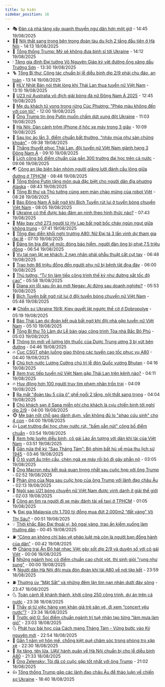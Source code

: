 ```yaml
---
title: Sự kiện
sidebar_position: 16
---
```


<!-- dantri-su-kien:START -->
- 🎭 [Đàn cá nhà táng vây quanh thuyền ngư dân hơn một giờ](https://dantri.com.vn/xa-hoi/dan-ca-nha-tang-vay-quanh-thuyen-ngu-dan-hon-mot-gio-20250819204415365.htm) - 14:45 19/08/2025
- 👨‍🏫 [Nội thất sang trọng bên trong đoàn tàu du lịch 2 tầng đầu tiên ở Hà Nội](https://dantri.com.vn/du-lich/noi-that-sang-trong-ben-trong-doan-tau-du-lich-2-tang-dau-tien-o-ha-noi-20250819204525416.htm) - 14:13 19/08/2025
- 🌮 [Tổng thống Trump: Mỹ sẽ không đưa binh sĩ tới Ukraine](https://dantri.com.vn/the-gioi/tong-thong-trump-my-se-khong-dua-binh-si-toi-ukraine-20250819210829343.htm) - 14:12 19/08/2025
- 🕯 [Tặng gia đình Đại tướng Võ Nguyên Giáp kỷ vật đường ống xăng dầu Trường Sơn](https://dantri.com.vn/xa-hoi/tang-gia-dinh-dai-tuong-vo-nguyen-giap-ky-vat-duong-ong-xang-dau-truong-son-20250819195020873.htm) - 13:30 19/08/2025
- 🪜 [Tổng Bí thư: Công tác chuẩn bị lễ diễu binh dịp 2/9 phải chu đáo, an toàn](https://dantri.com.vn/xa-hoi/tong-bi-thu-cong-tac-chuan-bi-le-dieu-binh-dip-29-phai-chu-dao-an-toan-20250819200748815.htm) - 13:14 19/08/2025
- 🐘 [HLV Nhật Bản nói thật lòng khi Thái Lan thua tuyển nữ Việt Nam](https://dantri.com.vn/the-thao/hlv-nhat-ban-noi-that-long-khi-thai-lan-thua-tuyen-nu-viet-nam-20250819201003753.htm) - 13:10 19/08/2025
- 🤔 [U23 nữ Australia vô địch giải bóng đá nữ Đông Nam Á 2025](https://dantri.com.vn/the-thao/u23-nu-australia-vo-dich-giai-bong-da-nu-dong-nam-a-2025-20250819084710342.htm) - 12:45 19/08/2025
- 🧠 [Mẹ du khách tử vong trong rừng Cúc Phương: &quot;Phép màu không đến với con tôi&quot;](https://dantri.com.vn/xa-hoi/me-du-khach-tu-vong-trong-rung-cuc-phuong-phep-mau-khong-den-voi-con-toi-20250819175932926.htm) - 12:00 19/08/2025
- 📝 [Ông Trump tin ông Putin muốn chấm dứt xung đột Ukraine](https://dantri.com.vn/the-gioi/ong-trump-tin-ong-putin-muon-cham-dut-xung-dot-ukraine-20250819175325020.htm) - 11:03 19/08/2025
- 🦏 [Hà Nội: Dàn cảnh trộm iPhone ở hộc xe máy trong 3 giây](https://dantri.com.vn/phap-luat/ha-noi-dan-canh-trom-iphone-o-hoc-xe-may-trong-3-giay-20250819170448794.htm) - 10:09 19/08/2025
- 🥰 [Sau lọc ảo lần 3, điểm chuẩn bất thường, “nhảy múa như sàn chứng khoán”](https://dantri.com.vn/giao-duc/sau-loc-ao-lan-3-diem-chuan-bat-thuong-nhay-mua-nhu-san-chung-khoan-20250819161404951.htm) - 09:38 19/08/2025
- 🤗 [Thắng thuyết phục Thái Lan, đội tuyển nữ Việt Nam giành hạng 3 Đông Nam Á](https://dantri.com.vn/the-thao/thang-thuyet-phuc-thai-lan-doi-tuyen-nu-viet-nam-gianh-hang-3-dong-nam-a-20250819160938858.htm) - 09:10 19/08/2025
- 🌈 [Lịch công bố điểm chuẩn của gần 300 trường đại học trên cả nước](https://dantri.com.vn/giao-duc/lich-cong-bo-diem-chuan-cua-gan-300-truong-dai-hoc-tren-ca-nuoc-20250819155528466.htm) - 09:06 19/08/2025
- 🌏 [Công an lập biên bản nhóm người giăng lưới đánh cầu lông giữa đường ở TPHCM](https://dantri.com.vn/phap-luat/cong-an-lap-bien-ban-nhom-nguoi-giang-luoi-danh-cau-long-giua-duong-o-tphcm-20250819154241086.htm) - 08:48 19/08/2025
- 💄 [Tổng thống Putin tặng món quà đặc biệt cho người dân địa phương Alaska](https://dantri.com.vn/the-gioi/tong-thong-putin-tang-mon-qua-dac-biet-cho-nguoi-dan-dia-phuong-alaska-20250819151624920.htm) - 08:43 19/08/2025
- 👺 [Tổng Bí thư và Thủ tướng cùng xem màn chào mừng của robot Việt](https://dantri.com.vn/xa-hoi/tong-bi-thu-va-thu-tuong-cung-xem-man-chao-mung-cua-robot-viet-20250819151159388.htm) - 08:28 19/08/2025
- 👹 [Báo Đông Nam Á bất ngờ khi Bích Tuyền rút lui ở tuyển bóng chuyền Việt Nam](https://dantri.com.vn/the-thao/bao-dong-nam-a-bat-ngo-khi-bich-tuyen-rut-lui-o-tuyen-bong-chuyen-viet-nam-20250819145317367.htm) - 08:05 19/08/2025
- 🌊 [Ukraine có thể được bảo đảm an ninh theo hình thức nào?](https://dantri.com.vn/the-gioi/ukraine-co-the-duoc-bao-dam-an-ninh-theo-hinh-thuc-nao-20250819142921030.htm) - 07:43 19/08/2025
- 🤠 [Máy bay chở 273 người từ Hy Lạp bất ngờ bốc cháy ngùn ngụt giữa không trung](https://dantri.com.vn/du-lich/may-bay-cho-273-nguoi-tu-hy-lap-bat-ngo-boc-chay-ngun-ngut-giua-khong-trung-20250819143828082.htm) - 07:41 19/08/2025
- 🎊 [Tổng đạo diễn khối nghi trượng A80: Nữ Đại tá 3 lần vinh dự tham gia đại lễ](https://dantri.com.vn/giai-tri/tong-dao-dien-khoi-nghi-truong-a80-nu-dai-ta-3-lan-vinh-du-tham-gia-dai-le-20250819113009467.htm) - 07:10 19/08/2025
- 🐘 [Đăng tin bịa đặt về mức đóng bảo hiểm, người đàn ông bị phạt 7,5 triệu đồng](https://dantri.com.vn/xa-hoi/dang-tin-bia-dat-ve-muc-dong-bao-hiem-nguoi-dan-ong-bi-phat-75-trieu-dong-20250819130843731.htm) - 06:54 19/08/2025
- 💂 [Vụ tai nạn lật xe khách: 2 nạn nhân phải phẫu thuật cắt cụt tay](https://dantri.com.vn/xa-hoi/vu-tai-nan-lat-xe-khach-2-nan-nhan-phai-phau-thuat-cat-cut-tay-20250819133516762.htm) - 06:48 19/08/2025
- 👹 [Trao hơn 86 triệu đồng đến người phụ nữ bị bệnh tật đọa đày](https://dantri.com.vn/tam-long-nhan-ai/trao-hon-86-trieu-dong-den-nguoi-phu-nu-bi-benh-tat-doa-day-20250819105847778.htm) - 06:00 19/08/2025
- 🦒 [Thủ tướng: “Tự tin làm tiếp công trình thế kỷ như đường sắt tốc độ cao”](https://dantri.com.vn/xa-hoi/thu-tuong-tu-tin-lam-tiep-cong-trinh-the-ky-nhu-duong-sat-toc-do-cao-20250819124555687.htm) - 05:58 19/08/2025
- 🗽 [Diana xin lỗi sau ồn ào mời Negav: Ai đứng sau doanh nghiệp?](https://dantri.com.vn/kinh-doanh/diana-xin-loi-sau-on-ao-moi-negav-ai-dung-sau-doanh-nghiep-20250819124930432.htm) - 05:53 19/08/2025
- 💄 [Bích Tuyền bất ngờ rút lui ở đội tuyển bóng chuyền nữ Việt Nam](https://dantri.com.vn/the-thao/bich-tuyen-bat-ngo-rut-lui-o-doi-tuyen-bong-chuyen-nu-viet-nam-20250819124839000.htm) - 05:48 19/08/2025
- ⛽️ [Chiến sự Ukraine 19/8: Kiev quyết lật ngược thế cờ ở Dobropolye](https://dantri.com.vn/the-gioi/chien-su-ukraine-198-kiev-quyet-lat-nguoc-the-co-o-dobropolye-20250819115135706.htm) - 05:19 19/08/2025
- 🥷 [Báo Thái Lan dự đoán kết quả bất ngờ khi đội nhà gặp tuyển nữ Việt Nam](https://dantri.com.vn/the-thao/bao-thai-lan-du-doan-ket-qua-bat-ngo-khi-doi-nha-gap-tuyen-nu-viet-nam-20250819114937971.htm) - 05:10 19/08/2025
- 🤖 [Tổng Bí thư Tô Lâm dự Lễ bàn giao công trình Tòa nhà Bắc Bộ Phủ](https://dantri.com.vn/xa-hoi/tong-bi-thu-to-lam-du-le-ban-giao-cong-trinh-toa-nha-bac-bo-phu-20250819120233623.htm) - 05:03 19/08/2025
- 🌊 [Thông tin mới về lượng lớn thuốc của Dược Trung ương 3 bị vứt bên đường](https://dantri.com.vn/xa-hoi/thong-tin-moi-ve-luong-lon-thuoc-cua-duoc-trung-uong-3-bi-vut-ben-duong-20250819112107565.htm) - 04:46 19/08/2025
- 🔥 [Cục CSGT phân luồng giao thông các tuyến cao tốc phục vụ A80](https://dantri.com.vn/xa-hoi/cuc-csgt-phan-luong-giao-thong-cac-tuyen-cao-toc-phuc-vu-a80-20250819113227734.htm) - 04:40 19/08/2025
- 🦏 [Chủ tịch nước Lương Cường chủ trì lễ đón Quốc vương Bhutan](https://dantri.com.vn/xa-hoi/chu-tich-nuoc-luong-cuong-chu-tri-le-don-quoc-vuong-bhutan-20250819111251581.htm) - 04:16 19/08/2025
- 🐘 [Xem trực tiếp tuyển nữ Việt Nam gặp Thái Lan trên kênh nào?](https://dantri.com.vn/the-thao/xem-truc-tiep-tuyen-nu-viet-nam-gap-thai-lan-tren-kenh-nao-20250819105337562.htm) - 04:11 19/08/2025
- 🔥 [Huy động hơn 100 người truy tìm phạm nhân trốn trại](https://dantri.com.vn/phap-luat/huy-dong-hon-100-nguoi-truy-tim-pham-nhan-tron-trai-20250819110349107.htm) - 04:09 19/08/2025
- 💼 [Ra mắt &quot;đoàn tàu 5 cửa ô&quot; ghế ngồi 2 tầng, nội thất sang trọng](https://dantri.com.vn/xa-hoi/ra-mat-doan-tau-5-cua-o-ghe-ngoi-2-tang-noi-that-sang-trong-20250819105540017.htm) - 04:04 19/08/2025
- 🚀 [Chủ khách sạn ở Sapa miễn phí cho khách là cựu chiến binh tới nghỉ dịp 2/9](https://dantri.com.vn/du-lich/chu-khach-san-o-sapa-mien-phi-cho-khach-la-cuu-chien-binh-toi-nghi-dip-29-20250818232021115.htm) - 04:00 19/08/2025
- 🐵 [Mẹ bán nốt chỗ gạo dành dụm, vẫn không đủ lo &quot;phao cứu sinh&quot; cho 4 con](https://dantri.com.vn/tam-long-nhan-ai/me-ban-not-cho-gao-danh-dum-van-khong-du-lo-phao-cuu-sinh-cho-4-con-20250812143526059.htm) - 04:00 19/08/2025
- 👍 [Loạt trường đại học chạy nước rút, &quot;bấm sẵn nút&quot; công bố điểm chuẩn](https://dantri.com.vn/giao-duc/loat-truong-dai-hoc-chay-nuoc-rut-bam-san-nut-cong-bo-diem-chuan-20250819104134552.htm) - 03:54 19/08/2025
- 🚦 [Xem hợp luyện diễu binh, cô gái Lào ấn tượng với dàn khí tài của Việt Nam](https://dantri.com.vn/doi-song/xem-hop-luyen-dieu-binh-co-gai-lao-an-tuong-voi-dan-khi-tai-cua-viet-nam-20250819095927474.htm) - 03:51 19/08/2025
- 🥸 [Gần nửa thế kỷ “Sao Tháng Tám”: Bộ phim bất hủ về mùa thu lịch sử 1945](https://dantri.com.vn/giai-tri/gan-nua-the-ky-sao-thang-tam-bo-phim-bat-hu-ve-mua-thu-lich-su-1945-20250819092453377.htm) - 03:46 19/08/2025
- 🥷 [Ô tô vượt ẩu trên cầu, chèn ngã xe máy rồi bỏ đi gây phẫn nộ](https://dantri.com.vn/o-to-xe-may/o-to-vuot-au-tren-cau-chen-nga-xe-may-roi-bo-di-gay-phan-no-20250819091527518.htm) - 03:05 19/08/2025
- 🤡 [Ông Macron nêu kết quả quan trọng nhất sau cuộc họp với ông Trump](https://dantri.com.vn/the-gioi/ong-macron-neu-ket-qua-quan-trong-nhat-sau-cuoc-hop-voi-ong-trump-20250819093003970.htm) - 02:52 19/08/2025
- 🥳 [Phản ứng của Nga sau cuộc họp của ông Trump với lãnh đạo châu Âu](https://dantri.com.vn/the-gioi/phan-ung-cua-nga-sau-cuoc-hop-cua-ong-trump-voi-lanh-dao-chau-au-20250819075930949.htm) - 02:13 19/08/2025
- 🤩 [Ngôi sao U21 bóng chuyền nữ Việt Nam được vinh danh ở giải thế giới](https://dantri.com.vn/the-thao/ngoi-sao-u21-bong-chuyen-nu-viet-nam-duoc-vinh-danh-o-giai-the-gioi-20250819090146826.htm) - 02:03 19/08/2025
- 🎡 [Công an tìm ra người đi xe máy đánh tài xế taxi ở TPHCM](https://dantri.com.vn/xa-hoi/cong-an-tim-ra-nguoi-di-xe-may-danh-tai-xe-taxi-o-tphcm-20250819074913216.htm) - 01:05 19/08/2025
- 🪜 [Đại gia Malaysia chi 1.700 tỷ đồng mua đứt 2.000m2 “đất vàng” Võ Thị Sáu?](https://dantri.com.vn/bat-dong-san/dai-gia-malaysia-chi-1700-ty-dong-mua-dut-2000m2-dat-vang-vo-thi-sau-20250818154613353.htm) - 00:51 19/08/2025
- 💡 [Thời khắc Bảo Đại thoái vị, bỏ ngai vàng, trao ấn kiếm xuống làm thường dân](https://dantri.com.vn/doi-song/thoi-khac-bao-dai-thoai-vi-bo-ngai-vang-trao-an-kiem-xuong-lam-thuong-dan-20250815204646237.htm) - 00:45 19/08/2025
- ⛽️ [“Công an không chỉ bảo vệ pháp luật mà còn là người bạn đồng hành của dân”](https://dantri.com.vn/xa-hoi/cong-an-khong-chi-bao-ve-phap-luat-ma-con-la-nguoi-ban-dong-hanh-cua-dan-20250819070110207.htm) - 00:42 19/08/2025
- 😎 [Chàng trai Ấn Độ hát nhạc Việt gây sốt dịp 2/9 và duyên số với cô gái Việt](https://dantri.com.vn/doi-song/chang-trai-an-do-hat-nhac-viet-gay-sot-dip-29-va-duyen-so-voi-co-gai-viet-20250818091633783.htm) - 00:06 19/08/2025
- 🗽 [Những ngành học có điểm chuẩn cao chót vót, thí sinh giỏi &quot;rụng như sung&quot;](https://dantri.com.vn/giao-duc/nhung-nganh-hoc-co-diem-chuan-cao-chot-vot-thi-sinh-gioi-rung-nhu-sung-20250818235516830.htm) - 00:00 19/08/2025
- ⚗️ [Người dân Hà Nội đội mưa đón đoàn khí tài A80 về nơi tập kết](https://dantri.com.vn/xa-hoi/nguoi-dan-ha-noi-doi-mua-don-doan-khi-tai-a80-ve-noi-tap-ket-20250819065421535.htm) - 23:59 18/08/2025
- ⛽️ [Thượng úy “Mặt Sắt” và những đêm lặn tìm nạn nhân dưới đáy sông](https://dantri.com.vn/xa-hoi/thuong-uy-mat-sat-va-nhung-dem-lan-tim-nan-nhan-duoi-day-song-20250818165855227.htm) - 23:47 18/08/2025
- 🌜 [Toàn cảnh lễ khánh thành, khởi công 250 công trình, dự án trên cả nước](https://dantri.com.vn/xa-hoi/toan-canh-le-khanh-thanh-khoi-cong-250-cong-trinh-du-an-tren-ca-nuoc-20250819062458719.htm) - 23:38 18/08/2025
- 🦩 [Thấy gì từ việc hàng vạn khán giả trẻ săn vé, đi xem “concert yêu nước”?](https://dantri.com.vn/giai-tri/thay-gi-tu-viec-hang-van-khan-gia-tre-san-ve-di-xem-concert-yeu-nuoc-20250818114749088.htm) - 23:34 18/08/2025
- 🦒 [Trước giờ G: Soi điểm chuẩn ngành trí tuệ nhân tạo từng “làm mưa làm gió”](https://dantri.com.vn/giao-duc/truoc-gio-g-soi-diem-chuan-nganh-tri-tue-nhan-tao-tung-lam-mua-lam-gio-20250819002138331.htm) - 23:03 18/08/2025
- 🌜 [Phát huy bài học của Cách mạng Tháng Tám - Vững bước vào Kỷ nguyên mới](https://dantri.com.vn/xa-hoi/phat-huy-bai-hoc-cua-cach-mang-thang-tam-vung-buoc-vao-ky-nguyen-moi-20250806104329705.htm) - 22:54 18/08/2025
- 🐎 [Gần 1 năm vợ hôn mê, chồng kiệt quệ chăm sóc trong phòng trọ xập xệ](https://dantri.com.vn/tam-long-nhan-ai/gan-1-nam-vo-hon-me-chong-kiet-que-cham-soc-trong-phong-tro-xap-xe-20250730073619483.htm) - 22:30 18/08/2025
- 🌋 [Xe tăng, tên lửa, UAV hành quân về Hà Nội chuẩn bị cho lễ diễu binh A80](https://dantri.com.vn/xa-hoi/xe-tang-ten-lua-uav-hanh-quan-ve-ha-noi-chuan-bi-cho-le-dieu-binh-a80-20250819025004537.htm) - 21:33 18/08/2025
- 🧰 [Ông Zelensky: Tôi đã có cuộc gặp tốt nhất với ông Trump](https://dantri.com.vn/the-gioi/ong-zelensky-toi-da-co-cuoc-gap-tot-nhat-voi-ong-trump-20250819035805475.htm) - 21:02 18/08/2025
- 👍 [Tổng thống Trump gặp các lãnh đạo châu Âu để thảo luận về chiến sự Ukraine](https://dantri.com.vn/the-gioi/tong-thong-trump-gap-cac-lanh-dao-chau-au-de-thao-luan-ve-chien-su-ukraine-20250819011439520.htm) - 18:40 18/08/2025<!-- dantri-su-kien:END -->
